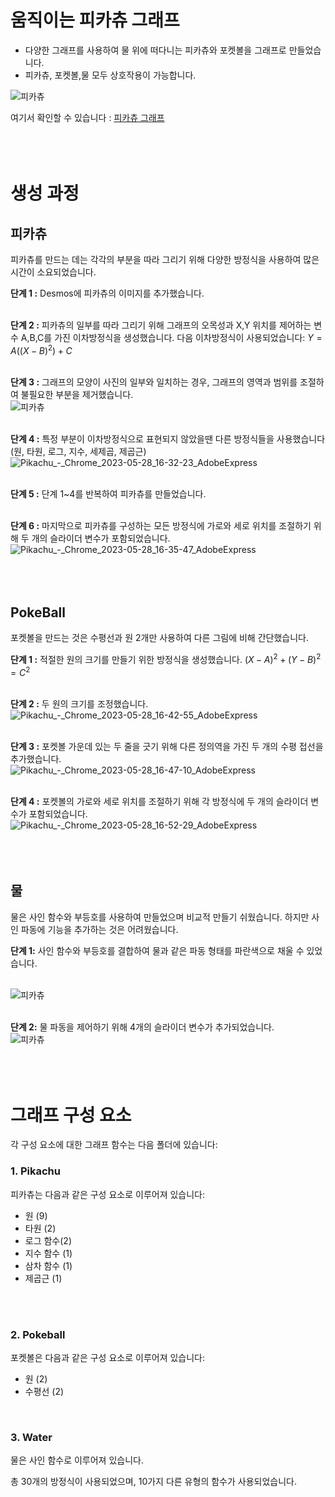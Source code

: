 # 움직이는 피카츄 그래프
- 다양한 그래프를 사용하여 물 위에 떠다니는 피카츄와 포켓볼을 그래프로 만들었습니다. </br>
- 피카츄, 포켓볼,물 모두 상호작용이 가능합니다.

![피카츄](https://github.com/juho-creator/Graphing-Pikachu/assets/72856990/df81b209-0bf5-4404-8255-aa2323151de5)


여기서 확인할 수 있습니다 : [피카츄 그래프](https://www.desmos.com/calculator/v8mpye0wof)
<br />
<br />
<br />
<br />
# 생성 과정

## 피카츄
피카츄를 만드는 데는 각각의 부분을 따라 그리기 위해 다양한 방정식을 사용하여 많은 시간이 소요되었습니다.
<br />

**단계 1 :** Desmos에 피카츄의 이미지를 추가했습니다.
<br />
<br />


**단계 2 :** 피카츄의 일부를 따라 그리기 위해 그래프의 오목성과 X,Y 위치를 제어하는 변수 A,B,C를 가진 이차방정식을 생성했습니다. 다음 이차방정식이 사용되었습니다: $Y = A((X - B)^2) + C$
<br />
<br />


**단계 3 :** 그래프의 모양이 사진의 일부와 일치하는 경우, 그래프의 영역과 범위를 조절하여 불필요한 부분을 제거했습니다.<br />
![피카츄](https://github.com/juho-creator/Graphing-Pikachu/assets/72856990/88e56472-a879-4144-8cb2-e50f300d62f0)
<br />
<br />

**단계 4 :** 특정 부분이 이차방정식으로 표현되지 않았을땐 다른 방정식들을 사용했습니다(원, 타원, 로그, 지수, 세제곱, 제곱근)<br />
![Pikachu_-_Chrome_2023-05-28_16-32-23_AdobeExpress](https://github.com/juho-creator/Graphing-Pikachu/assets/72856990/848dce22-e0b1-4037-8e9f-9bb35d6382d9)
<br />
<br />

**단계 5 :** 단계 1~4를 반복하여 피카츄를 만들었습니다.
<br />
<br />

**단계 6 :** 마지막으로 피카츄를 구성하는 모든 방정식에 가로와 세로 위치를 조절하기 위해 두 개의 슬라이더 변수가 포함되었습니다.<br />
![Pikachu_-_Chrome_2023-05-28_16-35-47_AdobeExpress](https://github.com/juho-creator/Graphing-Pikachu/assets/72856990/f740967f-7dd2-4423-91c6-f995e49a12b5)
<br />
<br />
<br />
<br />

## PokeBall
포켓볼을 만드는 것은 수평선과 원 2개만 사용하여 다른 그림에 비해 간단했습니다.
<br />

**단계 1 :** 적절한 원의 크기를 만들기 위한 방정식을 생성했습니다. $(X-A)^2+(Y-B)^2=C^2$
<br />
<br />

**단계 2 :** 두 원의 크기를 조정했습니다.<br />
![Pikachu_-_Chrome_2023-05-28_16-42-55_AdobeExpress](https://github.com/juho-creator/Graphing-Pikachu/assets/72856990/beb67fe5-adab-4f77-96ee-f9a7a85dfbb5)
<br />
<br />

**단계 3 :** 포켓볼 가운데 있는 두 줄을 긋기 위해 다른 정의역을 가진 두 개의 수평 접선을 추가했습니다.<br />
![Pikachu_-_Chrome_2023-05-28_16-47-10_AdobeExpress](https://github.com/juho-creator/Graphing-Pikachu/assets/72856990/762c90a4-571c-4e8f-b0fa-2b941eb5b2a0)
<br />
<br />

**단계 4 :** 포켓볼의 가로와 세로 위치를 조절하기 위해 각 방정식에 두 개의 슬라이더 변수가 포함되었습니다.<br />
![Pikachu_-_Chrome_2023-05-28_16-52-29_AdobeExpress](https://github.com/juho-creator/Graphing-Pikachu/assets/72856990/cbe51756-feb1-4c6c-8cad-c2208d755d21)
<br />
<br />
<br />
<br />

## 물
물은 사인 함수와 부등호를 사용하여 만들었으며 비교적 만들기 쉬웠습니다. 하지만 사인 파동에 기능을 추가하는 것은 어려웠습니다.

**단계 1:** 사인 함수와 부등호를 결합하여 물과 같은 파동 형태를 파란색으로 채울 수 있었습니다.
<br />
<br />

![피카츄](https://github.com/juho-creator/Graphing-Pikachu/assets/72856990/cc93cff3-219d-404b-b094-5d4abb404dfa)
<br />
<br />


**단계 2:** 물 파동을 제어하기 위해 4개의 슬라이더 변수가 추가되었습니다.<br />
![피카츄](https://github.com/juho-creator/Graphing-Pikachu/assets/72856990/b03b495f-4305-4717-ab9a-d8a5ae29f076)
<br />
<br />
<br />
<br />

# 그래프 구성 요소
각 구성 요소에 대한 그래프 함수는 다음 폴더에 있습니다:

### 1. Pikachu
피카츄는 다음과 같은 구성 요소로 이루어져 있습니다:
* 원 (9)
* 타원 (2)
* 로그 함수(2)
* 지수 함수 (1)
* 삼차 함수 (1)
* 제곱근 (1)  
<br />
<br />

### 2. Pokeball
포켓볼은 다음과 같은 구성 요소로 이루어져 있습니다:
* 원 (2)
* 수평선 (2)
<br />

### 3. Water
물은 사인 함수로 이루어져 있습니다.

총 30개의 방정식이 사용되었으며, 10가지 다른 유형의 함수가 사용되었습니다.

